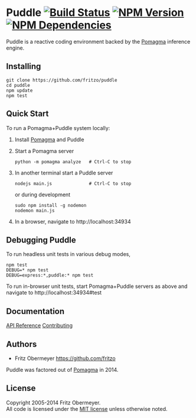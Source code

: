 # Puddle [![Build Status](https://travis-ci.org/fritzo/puddle.svg?branch=master)](http://travis-ci.org/fritzo/puddle) [![NPM Version](https://badge.fury.io/js/puddle.svg)](https://www.npmjs.org/package/puddle) [![NPM Dependencies](https://david-dm.org/fritzo/puddle.svg)](https://www.npmjs.org/package/puddle)

Puddle is a reactive coding environment backed by the
[Pomagma](https://github.com/fritzo/pomagma) inference engine.

## Installing

    git clone https://github.com/fritzo/puddle
    cd puddle
    npm update
    npm test

## Quick Start

To run a Pomagma+Puddle system locally:

1.  Install [Pomagma](https://github.com/fritzo/pomagma) and Puddle

2.  Start a Pomagma server

        python -m pomagma analyze   # Ctrl-C to stop

3.  In another terminal start a Puddle server

        nodejs main.js              # Ctrl-C to stop

    or during development

        sudo npm install -g nodemon
        nodemon main.js

4.  In a browser, navigate to http://localhost:34934

## Debugging Puddle

To run headless unit tests in various debug modes,

    npm test
    DEBUG=* npm test
    DEBUG=express:*,puddle:* npm test

To run in-browser unit tests, start Pomagma+Puddle servers as above and
navigate to http://localhost:34934#test

## Documentation

[API Reference](/doc/reference.md)
[Contributing](/doc/contributing.md)

## Authors

* Fritz Obermeyer <https://github.com/fritzo>

Puddle was factored out of [Pomagma](https://github.com/fritzo/pomagma) in 2014.

## License

Copyright 2005-2014 Fritz Obermeyer.<br/>
All code is licensed under the [MIT license](/LICENSE) unless otherwise noted.
